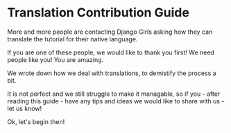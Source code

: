 Translation Contribution Guide
=======

More and more people are contacting Django Girls asking how they can translate the tutorial for their native language. 

If you are one of these people, we would like to thank you first! We need people like you! You are amazing.

We wrote down how we deal with translations, to demistify the process a bit. 

It is not perfect and we still struggle to make it managable, so if you - after reading this guide - have any tips and ideas we would like to share with us - let us know!

Ok, let's begin then!